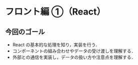 # フロント編 ①（React）

## 今回のゴール

- React の基本的な処理を知り，実装を行う．
- コンポーネントの組み合わせやデータの受け渡しを理解する．
- 外部との通信を実装し，データの扱い方や注意点を理解する．
